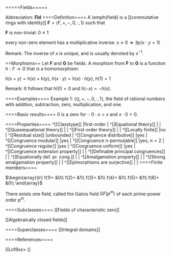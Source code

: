 =====Fields=====

Abbreviation: **Fld**
====Definition====
A \emph{field} is a [[commutative rings with identity]] $\mathbf{F}=\langle F,+,-,0,\cdot,1
\rangle$ such that


$\mathbf{F}$ is non-trivial:  $0\ne 1$


every non-zero element has a multiplicative inverse:  $x\ne 0\Longrightarrow \exists y 
(x\cdot y=1)$

Remark: 
The inverse of $x$ is unique, and is usually denoted by $x^{-1}$.


==Morphisms==
Let $\mathbf{F}$ and $\mathbf{G}$ be fields. A morphism from $\mathbf{F}$
to $\mathbf{G}$ is a function $h:F\rightarrow G$ that is a homomorphism: 

$h(x+y)=h(x)+h(y)$, $h(x\cdot y)=h(x)\cdot h(y)$, $h(1)=1$

Remark: 
It follows that $h(0)=0$ and $h(-x)=-h(x)$.

====Examples====
Example 1: $\langle\mathbb{Q},+,-,0,\cdot,1\rangle$, the field of rational numbers with addition, subtraction, zero, multiplication, and one.


====Basic results====
$0$ is a zero for $\cdot$: $0\cdot x=x$ and $x\cdot 0=0$.

====Properties====
^[[Classtype]]  |first-order |
^[[Equational theory]]  | |
^[[Quasiequational theory]]  | |
^[[First-order theory]]  | |
^[[Locally finite]]  |no |
^[[Residual size]]  |unbounded |
^[[Congruence distributive]]  |yes |
^[[Congruence modular]]  |yes |
^[[Congruence n-permutable]]  |yes, $n=2$ |
^[[Congruence regular]]  |yes |
^[[Congruence uniform]]  |yes |
^[[Congruence extension property]]  | |
^[[Definable principal congruences]]  | |
^[[Equationally def. pr. cong.]]  | |
^[[Amalgamation property]]  | |
^[[Strong amalgamation property]]  | |
^[[Epimorphisms are surjective]]  | |
====Finite members====

$\begin{array}{lr}
f(1)= &0\\
f(2)= &1\\
f(3)= &1\\
f(4)= &1\\
f(5)= &1\\
f(6)= &0\\
\end{array}$

There exists one field, called the Galois field $GF(p^m)$ of each prime-power order $p^m$.

====Subclasses====
[[Fields of characteristic zero]] 

[[Algebraically closed fields]] 

====Superclasses====
[[Integral domains]] 


====References====

[(Ln19xx>
)]